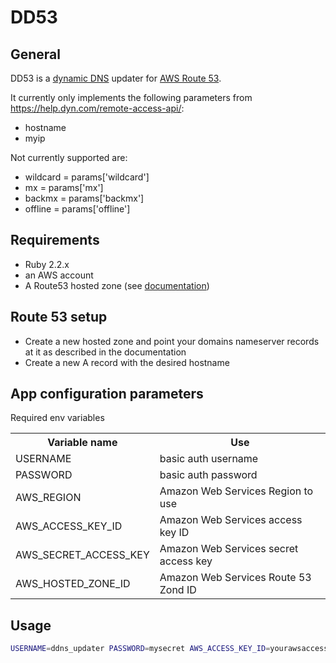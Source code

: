 # DD53

## General

DD53 is a [dynamic DNS](https://en.wikipedia.org/wiki/Dynamic_DNS) updater for [AWS Route 53](https://aws.amazon.com/route53/).

It currently only implements the following parameters from <https://help.dyn.com/remote-access-api/>:

- hostname
- myip

Not currently supported are:

- wildcard = params['wildcard']
- mx = params['mx']
- backmx = params['backmx']
- offline = params['offline']

## Requirements

- Ruby 2.2.x
- an AWS account
- A Route53 hosted zone (see [documentation](https://docs.aws.amazon.com/Route53/latest/DeveloperGuide/getting-started.html))

## Route 53 setup

- Create a new hosted zone and point your domains nameserver records at it as described in the documentation
- Create a new A record with the desired hostname

## App configuration parameters

Required env variables

<table>
  <tr>
    <th>Variable name</th>
    <th>Use</th>
  </tr>
  <tr>
    <td>USERNAME</td>
    <td>basic auth username</td>
  </tr>
  <tr>
    <td>PASSWORD</td>
    <td>basic auth password</td>
  </tr>
  <tr>
    <td>AWS_REGION</td>
    <td>Amazon Web Services Region to use</td>
  </tr>
  <tr>
    <td>AWS_ACCESS_KEY_ID</td>
    <td>Amazon Web Services access key ID</td>
  </tr>
  <tr>
    <td>AWS_SECRET_ACCESS_KEY</td>
    <td>Amazon Web Services secret access key</td>
  </tr>
  <tr>
    <td>AWS_HOSTED_ZONE_ID</td>
    <td>Amazon Web Services Route 53 Zond ID</td>
  </tr>
</table>

## Usage

```bash
USERNAME=ddns_updater PASSWORD=mysecret AWS_ACCESS_KEY_ID=yourawsaccesskeyid AWS_SECRET_ACCESS_KEY=yourawssecretaccesskey AWS_HOSTED_ZONE_ID=thehostedzoneid AWS_REGION=eu-central-1 bundle exec rackup
```
